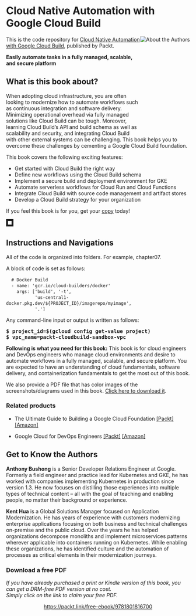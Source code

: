 


# Cloud Native Automation with Google Cloud Build

<a href="https://www.packtpub.com/product/cloud-native-automation-with-google-cloud-build/9781801816700?utm_source=github&utm_medium=repository&utm_campaign=9781801816700"><img src="https://static.packt-cdn.com/products/9781801816700/cover/smaller" alt="About the Authors" height="256px" align="right"></a>

This is the code repository for [Cloud Native Automation with Google Cloud Build](https://www.packtpub.com/product/cloud-native-automation-with-google-cloud-build/9781801816700?utm_source=github&utm_medium=repository&utm_campaign=9781801816700), published by Packt.

**Easily automate tasks in a fully managed, scalable, and secure platform**

## What is this book about?
When adopting cloud infrastructure, you are often looking to modernize how to automate workflows such as continuous integration and software delivery. Minimizing operational overhead via fully managed solutions like Cloud Build can be tough. Moreover, learning Cloud Build’s API and build schema as well as scalability and security, and integrating Cloud Build with other external systems can be challenging. This book helps you to overcome these challenges by cementing a Google Cloud Build foundation. 

This book covers the following exciting features:
* Get started with Cloud Build the right way
* Define new workflows using the Cloud Build schema
* Implement a secure build and deployment environment for GKE
* Automate serverless workflows for Cloud Run and Cloud Functions
* Integrate Cloud Build with source code management and artifact stores
* Develop a Cloud Build strategy for your organization

If you feel this book is for you, get your [copy](https://www.amazon.com/dp/1801816700) today!

<a href="https://www.packtpub.com/?utm_source=github&utm_medium=banner&utm_campaign=GitHubBanner"><img src="https://raw.githubusercontent.com/PacktPublishing/GitHub/master/GitHub.png" 
alt="https://www.packtpub.com/" border="5" /></a>

## Instructions and Navigations
All of the code is organized into folders. For example, chapter07.

A block of code is set as follows:
```
  # Docker Build
  - name: 'gcr.io/cloud-builders/docker'
    args: ['build', '-t',
           'us-central1-docker.pkg.dev/${PROJECT_ID}/imagerepo/myimage',
           '.']
```

Any command-line input or output is written as follows:
<pre><b>$ project_id=$(gcloud config get-value project)
$ vpc_name=packt-cloudbuild-sandbox-vpc</b></pre>

**Following is what you need for this book:**
This book is for cloud engineers and DevOps engineers who manage cloud environments and desire to automate workflows in a fully managed, scalable, and secure platform. You are expected to have an understanding of cloud fundamentals, software delivery, and containerization fundamentals to get the most out of this book.


We also provide a PDF file that has color images of the screenshots/diagrams used in this book. [Click here to download it](https://packt.link/C5G3h).

### Related products
* The Ultimate Guide to Building a Google Cloud Foundation [[Packt]](https://www.packtpub.com/product/the-ultimate-guide-to-google-cloud-foundation/9781803240855?utm_source=github&utm_medium=repository&utm_campaign=9781803240855) [[Amazon]](https://www.amazon.com/dp/1803240857)

* Google Cloud for DevOps Engineers [[Packt]](https://www.packtpub.com/product/google-cloud-for-devops-engineers/9781839218019?utm_source=github&utm_medium=repository&utm_campaign=9781839218019) [[Amazon]](https://www.amazon.com/dp/1839218010)

## Get to Know the Authors
**Anthony Bushong**
is a Senior Developer Relations Engineer at Google. Formerly a field engineer and practice lead for Kubernetes and GKE, he has worked with companies implementing Kubernetes in production since version 1.3. He now focuses on distilling those experiences into multiple types of technical content – all with the goal of teaching and enabling people, no matter their background or experience.

**Kent Hua**
is a Global Solutions Manager focused on Application Modernization. He has years of experience with customers modernizing enterprise applications focusing on both business and technical challenges on-premise and the public cloud. Over the years he has helped organizations decompose monoliths and implement microservices patterns wherever applicable into containers running on Kubernetes. While enabling these organizations, he has identified culture and the automation of processes as critical elements in their modernization journeys.
### Download a free PDF

 <i>If you have already purchased a print or Kindle version of this book, you can get a DRM-free PDF version at no cost.<br>Simply click on the link to claim your free PDF.</i>
<p align="center"> <a href="https://packt.link/free-ebook/9781801816700">https://packt.link/free-ebook/9781801816700 </a> </p>